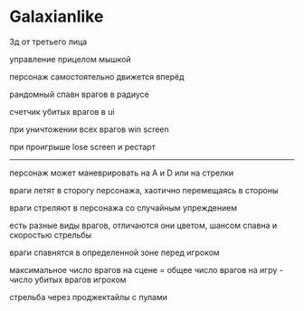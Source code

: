 # Galaxianlike

3д от третьего лица

управление прицелом мышкой

персонаж самостоятельно движется вперёд

рандомный спавн врагов в радиусе

счетчик убитых врагов в ui

при уничтожении всех врагов win screen

при проигрыше lose screen и рестарт

_____________________________________________

персонаж может маневрировать на A и D или на стрелки

враги летят в сторогу персонажа, хаотично перемещаясь в стороны

враги стреляют в персонажа со случайным упреждением

есть разные виды врагов, отличаются они цветом, шансом спавна и скоростью стрельбы

враги спавнятся в определенной зоне перед игроком

максимальное число врагов на сцене = общее число врагов на игру - число убитых врагов игроком

стрельба через проджектайлы с пулами
